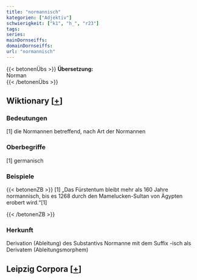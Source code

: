 ```yaml
---
title: "normannisch"
kategorien: ["Adjektiv"]
schwierigkeit: ["k1", "h_", "r23"]
tags:
series:
mainDornseiffs:
domainDornseiffs:
url: "normannisch"
---
```


{{< betonenÜbs >}}
**Übersetzung:**  
Norman  
{{< /betonenÜbs >}}

## Wiktionary [[+](https://de.wiktionary.org/wiki/normannisch)]

### Bedeutungen
[1] die Normannen betreffend, nach Art der Normannen  

### Oberbegriffe
[1] germanisch  

### Beispiele
{{< betonenZB >}}
[1] „Das Fürstentum bleibt mehr als 160 Jahre normannisch, bis es 1268 durch den Mamelucken-Sultan von Ägypten erobert wird.“[1]  

{{< /betonenZB >}}
### Herkunft
Derivation (Ableitung) des Substantivs Normanne mit dem Suffix -isch als Derivatem (Ableitungsmorphem)  


## Leipzig Corpora [[+](https://corpora.uni-leipzig.de/en/res?word=normannisch&corpusId=deu_newscrawl-public_2018)]

